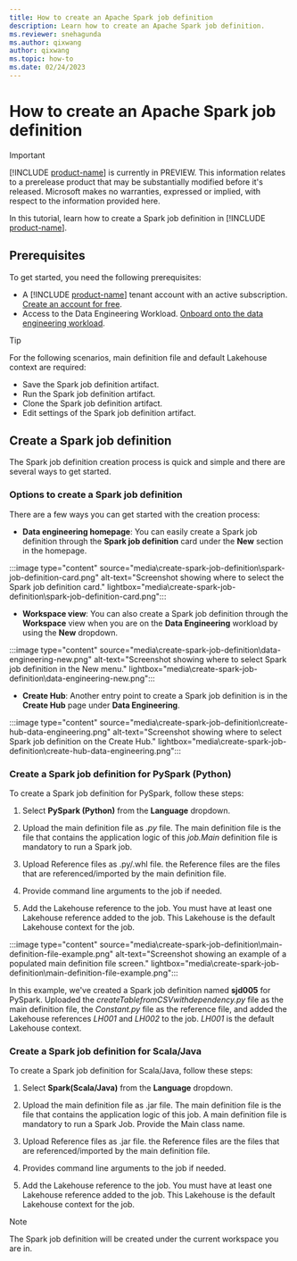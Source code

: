 ```yaml
---
title: How to create an Apache Spark job definition
description: Learn how to create an Apache Spark job definition.
ms.reviewer: snehagunda
ms.author: qixwang
author: qixwang
ms.topic: how-to
ms.date: 02/24/2023
---
```


# How to create an Apache Spark job definition

> [!IMPORTANT]
> [!INCLUDE [product-name](../includes/product-name.md)] is currently in PREVIEW. This information relates to a prerelease product that may be substantially modified before it's released. Microsoft makes no warranties, expressed or implied, with respect to the information provided here.

In this tutorial, learn how to create a Spark job definition in [!INCLUDE [product-name](../includes/product-name.md)].

## Prerequisites

To get started, you need the following prerequisites:

- A [!INCLUDE [product-name](../includes/product-name.md)] tenant account with an active subscription. [Create an account for free](../placeholder.md).
- Access to the Data Engineering Workload. [Onboard onto the data engineering workload](../placeholder.md).

> [!TIP]
> For the following scenarios, main definition file and default Lakehouse context are required:
>
> - Save the Spark job definition artifact.
> - Run the Spark job definition artifact.
> - Clone the Spark job definition artifact.
> - Edit settings of the Spark job definition artifact.

## Create a Spark job definition

The Spark job definition creation process is quick and simple and there are several ways to get started.

### Options to create a Spark job definition

There are a few ways you can get started with the creation process:

- **Data engineering homepage**: You can easily create a Spark job definition through the **Spark job definition** card under the **New** section in the homepage.

:::image type="content" source="media\create-spark-job-definition\spark-job-definition-card.png" alt-text="Screenshot showing where to select the Spark job definition card." lightbox="media\create-spark-job-definition\spark-job-definition-card.png":::

- **Workspace view**: You can also create a Spark job definition through the **Workspace** view when you are on the **Data Engineering** workload by using the **New** dropdown.

:::image type="content" source="media\create-spark-job-definition\data-engineering-new.png" alt-text="Screenshot showing where to select Spark job definition in the New menu." lightbox="media\create-spark-job-definition\data-engineering-new.png":::

- **Create Hub**: Another entry point to create a Spark job definition is in the **Create Hub** page under **Data Engineering**.

:::image type="content" source="media\create-spark-job-definition\create-hub-data-engineering.png" alt-text="Screenshot showing where to select Spark job definition on the Create Hub." lightbox="media\create-spark-job-definition\create-hub-data-engineering.png":::

### Create a Spark job definition for PySpark (Python)

To create a Spark job definition for PySpark, follow these steps:

1. Select **PySpark (Python)** from the **Language** dropdown.

1. Upload the main definition file as *.py* file. The main definition file is the file that contains the application logic of this *job.Main* definition file is mandatory to run a Spark job.

1. Upload Reference files as .py/.whl file. the Reference files are the files that are referenced/imported by the main definition file.

1. Provide command line arguments to the job if needed.

1. Add the Lakehouse reference to the job. You must have at least one Lakehouse reference added to the job. This Lakehouse is the default Lakehouse context for the job.

:::image type="content" source="media\create-spark-job-definition\main-definition-file-example.png" alt-text="Screenshot showing an example of a populated main definition file screen." lightbox="media\create-spark-job-definition\main-definition-file-example.png":::

In this example, we've created a Spark job definition named **sjd005** for PySpark.  Uploaded the *createTablefromCSVwithdependency.py* file as the main definition file, the *Constant.py* file as the reference file, and added the Lakehouse references *LH001* and *LH002* to the job. *LH001* is the default Lakehouse context.

### Create a Spark job definition for Scala/Java

To create a Spark job definition for Scala/Java, follow these steps:

1. Select **Spark(Scala/Java)** from the **Language** dropdown.

1. Upload the main definition file as .jar file. The main definition file is the file that contains the application logic of this job. A main definition file is mandatory to run a Spark Job. Provide the Main class name.

1. Upload Reference files as .jar file. the Reference files are the files that are referenced/imported by the main definition file.

1. Provides command line arguments to the job if needed.

1. Add the Lakehouse reference to the job. You must have at least one Lakehouse reference added to the job. This Lakehouse is the default Lakehouse context for the job.

> [!NOTE]
> The Spark job definition will be created under the current workspace you are in.

